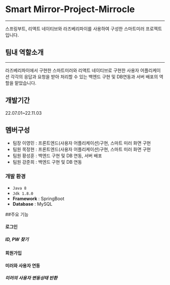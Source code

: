 # Smart Mirror-Project-Mirrocle
---
스프링부트, 리액트 네이티브와 라즈베리파이를 사용하여 구성한 스마트미러 프로젝트입니다.

## 팀내 역할소개
---
라즈베리파이에서 구현한 스마트미러와 리액트 네이티브로 구현한 사용자 어플리케이션 각각의 응답과 요청을 받아 
처리할 수 있는 백엔드 구현 및 DB연동과 서버 배포의 역할을 맡았습니다.

## 개발기간
22.07.01~22.11.03

## 멤버구성
- 팀장 이영민 : 프론트엔드(사용자 어플리케이션)구현, 스마트 미러 화면 구현
- 팀원 목정현 : 프론트엔드(사용자 어플리케이션)구현, 스마트 미러 화면 구현
- 팀원 황성훈 : 백엔드 구현 및 DB 연동, 서버 배포
- 팀원 강준희 : 백엔드 구현 및 DB 연동

### 개발 환경
- `Java 8`
- `Jdk 1.8.0`
- **Framework** : SpringBoot
- **Database** : MySQL

##주요 기능

#### 로그인
##### ID, PW 찾기
#### 회원가입
#### 미러와 사용자 연동
##### 미러의 사용자 변동상태 반환
